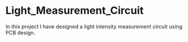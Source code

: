 # Light_Measurement_Circuit
In this project I have designed a light intensity measurement circuit using PCB design.
